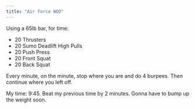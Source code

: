 ```yaml
---
title: "Air Force WOD"
---
```


Using a 65lb bar, for time:

- 20 Thrusters
- 20 Sumo Deadlift High Pulls
- 20 Push Press
- 20 Front Squat
- 20 Back Squat

Every minute, on the minute, stop where you are and do 4 burpees. Then continue where you left off.

My time: 9:45. Beat my previous time by 2 minutes. Gonna have to bump up the weight soon.
